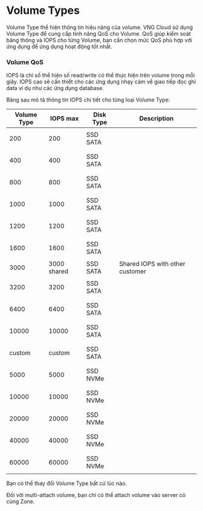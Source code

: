 # Volume Types

Volume Type thể hiện thông tin hiệu năng của volume. VNG Cloud sử dụng Volume Type để cung cấp tính năng QoS cho Volume. QoS giúp kiểm soát băng thông và IOPS cho từng Volume, bạn cần chọn mức QoS phù hợp với ứng dụng để ứng dụng hoạt động tốt nhất.

### **Volume QoS** <a href="#volumetypes-volumeqos" id="volumetypes-volumeqos"></a>

IOPS là chỉ số thể hiện số read/write có thể thực hiện trên volume trong mỗi giây. IOPS cao sẽ cần thiết cho các ứng dụng nhạy cảm về giao tiếp đọc ghi data ví dụ như các ứng dụng database.

Bảng sau mô tả thông tin IOPS chi tiết cho từng loại Volume Type:

| Volume Type | IOPS max    | Disk Type | Description                     |
| ----------- | ----------- | --------- | ------------------------------- |
| 200         | 200         | SSD SATA  | <p><br></p>                     |
| 400         | 400         | SSD SATA  | <p><br></p>                     |
| 800         | 800         | SSD SATA  | <p><br></p>                     |
| 1000        | 1000        | SSD SATA  | <p><br></p>                     |
| 1200        | 1200        | SSD SATA  | <p><br></p>                     |
| 1600        | 1600        | SSD SATA  | <p><br></p>                     |
| 3000        | 3000 shared | SSD SATA  | Shared IOPS with other customer |
| 3200        | 3200        | SSD SATA  | <p><br></p>                     |
| 6400        | 6400        | SSD SATA  | <p><br></p>                     |
| 10000       | 10000       | SSD SATA  | <p><br></p>                     |
| custom      | custom      | SSD SATA  | <p><br></p>                     |
| 5000        | 5000        | SSD NVMe  | <p><br></p>                     |
| 10000       | 10000       | SSD NVMe  | <p><br></p>                     |
| 20000       | 20000       | SSD NVMe  | <p><br></p>                     |
| 40000       | 40000       | SSD NVMe  | <p><br></p>                     |
| 60000       | 60000       | SSD NVMe  | <p><br></p>                     |

Bạn có thể thay đổi Volume Type bất cứ lúc nào.

Đối với multi-attach volume, bạn chỉ có thể attach volume vào server có cùng Zone.
